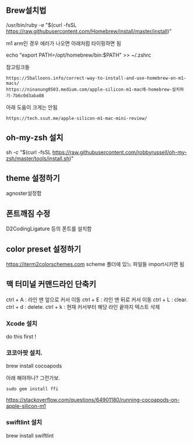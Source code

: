 ## Brew설치법

/usr/bin/ruby -e "$(curl -fsSL https://raw.githubusercontent.com/Homebrew/install/master/install)"

m1 arm인 경우  에러가 나오면 아래처럼 타이핑하면 됨

echo "export PATH=/opt/homebrew/bin:$PATH" >> ~/.zshrc

참고링크들 
```
https://5balloons.info/correct-way-to-install-and-use-homebrew-on-m1-macs/
https://ninanung0503.medium.com/apple-silicon-m1-mac에-homebrew-설치하기-7b6c0d3aba08
```

아래 도움이 크게는 안됨
```
https://tech.ssut.me/apple-silicon-m1-mac-mini-review/
```

## oh-my-zsh 설치
sh -c "$(curl -fsSL https://raw.githubusercontent.com/robbyrussell/oh-my-zsh/master/tools/install.sh)"

## theme 설정하기
agnoster설정함

## 폰트깨짐 수정 
D2CodingLigature 등의 폰트를 설치함

## color preset 설정하기
https://iterm2colorschemes.com
scheme 폴더에 있느 파일들 import시키면 됨

## 맥 터미널 커맨드라인 단축키
ctrl + A : 라인 맨 앞으로 커서 이동
ctrl + E : 라인 맨 뒤로 커서 이동
ctrl + L : clear.
ctrl + d : delete.
ctrl + k : 현재 커서부터 해당 라인 끝까지 텍스트 삭제

### Xcode 설치
do this first !

### 코코아팟 설치.

brew install cocoapods

아래 해야하나? 그런가보.
```
sudo gem install ffi
```
https://stackoverflow.com/questions/64901180/running-cocoapods-on-apple-silicon-m1

### swiftlint 설치

brew install swiftlint


